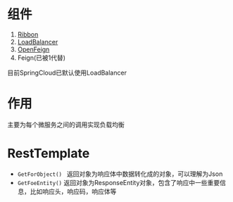 # 组件

1. [Ribbon](https://github.com/andochiwa/SpringCloud/blob/master/Notes/Ribbon.md)
2. [LoadBalancer](https://github.com/andochiwa/SpringCloud/blob/master/Notes/LoadBalancer.md)
3. [OpenFeign](https://github.com/andochiwa/SpringCloud/blob/master/Notes/OpenFeign.md)
4. Feign(已被1代替)

目前SpringCloud已默认使用LoadBalancer



# 作用

主要为每个微服务之间的调用实现负载均衡



# RestTemplate

* `GetForObject() ` 返回对象为响应体中数据转化成的对象，可以理解为Json
* `GetFoeEntity()` 返回对象为ResponseEntity对象，包含了响应中一些重要信息，比如响应头，响应码，响应体等

